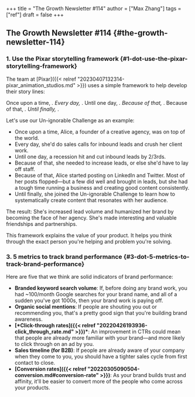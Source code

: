 +++
title = "The Growth Newsletter #114"
author = ["Max Zhang"]
tags = ["ref"]
draft = false
+++

## The Growth Newsletter #114 {#the-growth-newsletter-114}


### 1. Use the Pixar storytelling framework {#1-dot-use-the-pixar-storytelling-framework}

The team at [Pixar]({{< relref "20230407132314-pixar_animation_studios.md" >}}) uses a simple framework to help develop their story lines:

Once upon a time, <span class="underline"><span class="underline"><span class="underline"><span class="underline"><span class="underline"><span class="underline"><span class="underline"><span class="underline"><span class="underline">_</span></span></span></span></span></span></span></span></span>. Every day, <span class="underline"><span class="underline"><span class="underline"><span class="underline"><span class="underline"><span class="underline"><span class="underline"><span class="underline"><span class="underline">_</span></span></span></span></span></span></span></span></span>. Until one day, <span class="underline"><span class="underline"><span class="underline"><span class="underline"><span class="underline"><span class="underline"><span class="underline"><span class="underline"><span class="underline">_</span></span></span></span></span></span></span></span></span>. Because of that, <span class="underline"><span class="underline"><span class="underline"><span class="underline"><span class="underline"><span class="underline"><span class="underline"><span class="underline"><span class="underline">_</span></span></span></span></span></span></span></span></span>. Because of that, <span class="underline"><span class="underline"><span class="underline"><span class="underline"><span class="underline"><span class="underline"><span class="underline"><span class="underline"><span class="underline">_</span></span></span></span></span></span></span></span></span>. Until finally, <span class="underline"><span class="underline"><span class="underline"><span class="underline"><span class="underline"><span class="underline"><span class="underline"><span class="underline"><span class="underline">_</span></span></span></span></span></span></span></span></span>.

Let's use our Un-ignorable Challenge as an example:

-   Once upon a time, Alice, a founder of a creative agency, was on top of the world.
-   Every day, she'd do sales calls for inbound leads and crush her client work.
-   Until one day, a recession hit and cut inbound leads by 2/3rds.
-   Because of that, she needed to increase leads, or else she'd have to lay off staff.
-   Because of that, Alice started posting on LinkedIn and Twitter. Most of her posts flopped—but a few did well and brought in leads, but she had a tough time running a business and creating good content consistently.
-   Until finally, she joined the Un-ignorable Challenge to learn how to systematically create content that resonates with her audience.

The result: She's increased lead volume and humanized her brand by becoming the face of her agency. She's made interesting and valuable friendships and partnerships.

This framework explains the value of your product. It helps you think through the exact person you're helping and problem you're solving.


### 3. 5 metrics to track brand performance {#3-dot-5-metrics-to-track-brand-performance}

Here are five that we think are solid indicators of brand performance:

-   ****Branded keyword search volume****: If, before doing any brand work, you had ~100/month Google searches for your brand name, and all of a sudden you've got 1000s, then your brand work is paying off.
-   ****Organic social mentions****: If people are shouting you out or recommending you, that's a pretty good sign that you're building brand awareness.
-   **[\*Click-through rates]({{< relref "20220426193936-click_through_rate.md" >}})\***: An improvement in CTRs could mean that people are already more familiar with your brand—and more likely to click through on an ad by you.
-   ****Sales timeline (for B2B)****: If people are already aware of your company when they come to you, you should have a tighter sales cycle from first contact to close.
-   ****[Conversion rates]({{< relref "20220305090504-conversion.md#conversion-rate" >}})****: As your brand builds trust and affinity, it'll be easier to convert more of the people who come across your products.

